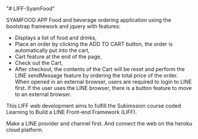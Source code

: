 "# LIFF-SyamFood"

SYAMFOOD APP
Food and beverage ordering application using the bootstrap framework and jquery with features:
   - Displays a list of food and drinks,
   - Place an order by clicking the ADD TO CART button, the order is automatically put into the cart,
   - Cart feature at the end of the page,
   - Check out the Cart,
   - After checkout, the contents of the Cart will be reset and perform the LINE sendMessage feature by ordering the total price of the order.
When opened in an external browser, users are required to login to LINE first.
If the user uses the LINE browser, there is a button feature to move to an external browser.

This LIFF web development aims to fulfill the Subimssion course coded Learning to Build a LINE Front-end Framework (LIFF).

Make a LINE provider and channel first. And connect the web on the heroku cloud platform.
